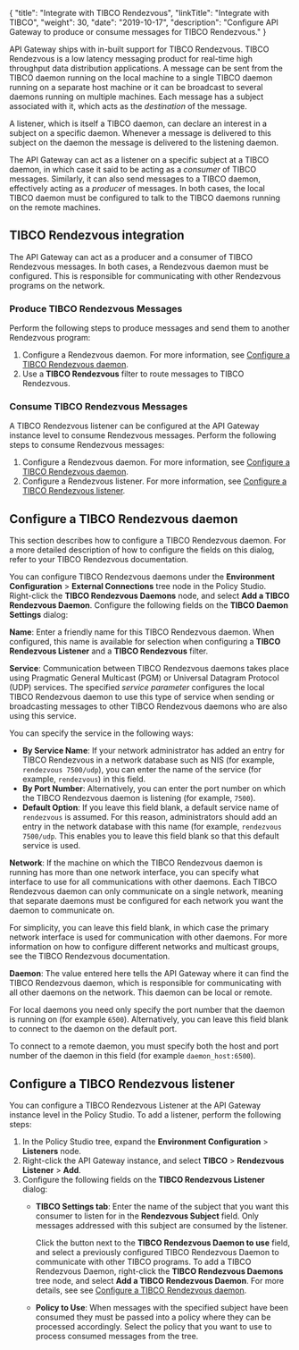 {
"title": "Integrate with TIBCO Rendezvous",
"linkTitle": "Integrate with TIBCO",
"weight": 30,
"date": "2019-10-17",
"description": "Configure API Gateway to produce or consume messages for TIBCO Rendezvous."
}

API Gateway ships with in-built support for TIBCO Rendezvous. TIBCO Rendezvous is a low latency messaging product for real-time high throughput data distribution applications. A message can be sent from the TIBCO daemon running on the local machine to a single TIBCO daemon running on a separate host machine or it can be broadcast to several daemons running on multiple machines. Each message has a subject associated with it, which acts as the *destination* of the message.

A listener, which is itself a TIBCO daemon, can declare an interest in a subject on a specific daemon. Whenever a message is delivered to this subject on the daemon the message is delivered to the listening daemon.

The API Gateway can act as a listener on a specific subject at a TIBCO daemon, in which case it said to be acting as a *consumer* of TIBCO messages. Similarly, it can also send messages to a TIBCO daemon, effectively acting as a *producer*
of messages. In both cases, the local TIBCO daemon must be configured to talk to the TIBCO daemons running on the remote machines.

## TIBCO Rendezvous integration

The API Gateway can act as a producer and a consumer of TIBCO Rendezvous messages. In both cases, a Rendezvous daemon must be configured. This is responsible for communicating with other Rendezvous programs on the network.

### Produce TIBCO Rendezvous Messages

Perform the following steps to produce messages and send them to another Rendezvous program:

1. Configure a Rendezvous daemon. For more information, see [Configure a TIBCO Rendezvous daemon](#configure-a-tibco-rendezvous-daemon).
2. Use a **TIBCO Rendezvous** filter to route messages to TIBCO Rendezvous.

### Consume TIBCO Rendezvous Messages

A TIBCO Rendezvous listener can be configured at the API Gateway instance level to consume Rendezvous messages. Perform the following steps to consume Rendezvous messages:

1. Configure a Rendezvous daemon. For more information, see [Configure a TIBCO Rendezvous daemon](#configure-a-tibco-rendezvous-daemon).
2. Configure a Rendezvous listener. For more information, see [Configure a TIBCO Rendezvous listener](#configure-a-tibco-rendezvous-listener).

## Configure a TIBCO Rendezvous daemon

This section describes how to configure a TIBCO Rendezvous daemon. For a more detailed description of how to configure the fields on this dialog, refer to your TIBCO Rendezvous documentation.

You can configure TIBCO Rendezvous daemons under the **Environment Configuration** > **External Connections**
tree node in the Policy Studio. Right-click the **TIBCO Rendezvous Daemons**
node, and select **Add a TIBCO Rendezvous Daemon**. Configure the following fields on the **TIBCO Daemon Settings**
dialog:

**Name**:
Enter a friendly name for this TIBCO Rendezvous daemon. When configured, this name is available for selection when configuring a **TIBCO Rendezvous Listener**
and a **TIBCO Rendezvous**
filter.

**Service**:
Communication between TIBCO Rendezvous daemons takes place using Pragmatic General Multicast (PGM) or Universal Datagram Protocol (UDP) services. The specified *service parameter*
configures the local TIBCO Rendezvous daemon to use this type of service when sending or broadcasting messages to other TIBCO Rendezvous daemons who are also using this service.

You can specify the service in the following ways:

* **By Service Name**:
    If your network administrator has added an entry for TIBCO Rendezvous in a network database such as NIS (for example, `rendezvous 7500/udp`), you can enter the name of the service (for example, `rendezvous`) in this field.
* **By Port Number**:
    Alternatively, you can enter the port number on which the TIBCO Rendezvous daemon is listening (for example, `7500`).
* **Default Option**:
    If you leave this field blank, a default service name of `rendezvous`
    is assumed. For this reason, administrators should add an entry in the network database with this name (for example, `rendezvous 7500/udp`. This enables you to leave this field blank so that this default service is used.

**Network**:
If the machine on which the TIBCO Rendezvous daemon is running has more than one network interface, you can specify what interface to use for all communications with other daemons. Each TIBCO Rendezvous daemon can only communicate on a single network, meaning that separate daemons must be configured for each network you want the daemon to communicate on.

For simplicity, you can leave this field blank, in which case the primary network interface is used for communication with other daemons. For more information on how to configure different networks and multicast groups, see the TIBCO Rendezvous documentation.

**Daemon**:
The value entered here tells the API Gateway where it can find the TIBCO Rendezvous daemon, which is responsible for communicating with all other daemons on the network. This daemon can be local or remote.

For local daemons you need only specify the port number that the daemon is running on (for example `6500`). Alternatively, you can leave this field blank to connect to the daemon on the default port.

To connect to a remote daemon, you must specify both the host and port number of the daemon in this field (for example `daemon_host:6500`).

## Configure a TIBCO Rendezvous listener

You can configure a TIBCO Rendezvous Listener at the API Gateway instance level in the Policy Studio. To add a listener, perform the following steps:

1. In the Policy Studio tree, expand the **Environment Configuration** > **Listeners** node.
2. Right-click the API Gateway instance, and select **TIBCO** > **Rendezvous Listener** > **Add**.
3. Configure the following fields on the **TIBCO Rendezvous Listener** dialog:
    * **TIBCO Settings tab**: Enter the name of the subject that you want this consumer to listen for in the **Rendezvous Subject** field. Only messages addressed with this subject are consumed by the listener.

        Click the button next to the **TIBCO Rendezvous Daemon to use** field, and select a previously configured TIBCO Rendezvous Daemon to communicate with other TIBCO programs. To add a TIBCO Rendezvous Daemon, right-click the **TIBCO Rendezvous Daemons** tree node, and select **Add a TIBCO Rendezvous Daemon**. For more details, see see [Configure a TIBCO Rendezvous daemon](#configure-a-tibco-rendezvous-daemon).
    * **Policy to Use**: When messages with the specified subject have been consumed they must be passed into a policy where they can be processed accordingly. Select the policy that you want to use to process consumed messages from the tree.
